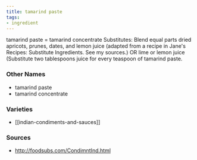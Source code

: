 ```yaml
---
title: tamarind paste
tags:
- ingredient
---
```

tamarind paste = tamarind concentrate Substitutes: Blend equal parts dried apricots, prunes, dates, and lemon juice (adapted from a recipe in Jane's Recipes: Substitute Ingredients. See my sources.) OR lime or lemon juice (Substitute two tablespoons juice for every teaspoon of tamarind paste.

### Other Names

* tamarind paste
* tamarind concentrate

### Varieties

* [[indian-condiments-and-sauces]]

### Sources
* http://foodsubs.com/CondimntInd.html
